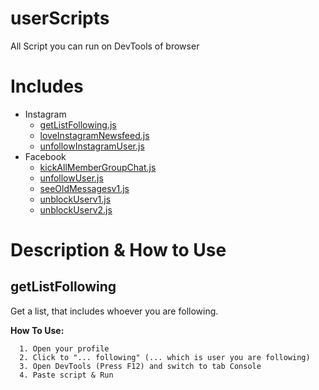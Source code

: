 # userScripts
All Script you can run on DevTools of browser

# Includes
* Instagram
  * [getListFollowing.js]()
  * [loveInstagramNewsfeed.js]()
  * [unfollowInstagramUser.js]()
* Facebook
  * [kickAllMemberGroupChat.js]()
  * [unfollowUser.js]()
  * [seeOldMessagesv1.js]()
  * [unblockUserv1.js]()
  * [unblockUserv2.js]()
  
# Description & How to Use

## getListFollowing

Get a list, that includes whoever you are following.

**How To Use:**
```objc
  1. Open your profile
  2. Click to "... following" (... which is user you are following)
  3. Open DevTools (Press F12) and switch to tab Console
  4. Paste script & Run
```
